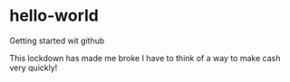 # hello-world
Getting started wit github

This lockdown has made me broke
I have to think of a way to make cash
very quickly!

